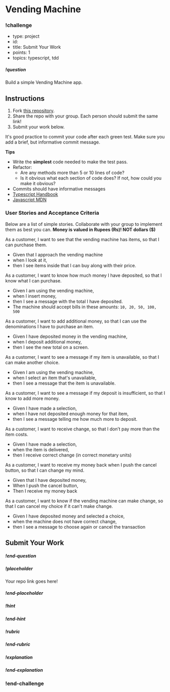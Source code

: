 # Vending Machine
<!--BEGIN CHALLENGE-->

### !challenge

* type: project
* id: <!--unique-id (command-option-u)-->
* title: Submit Your Work
* points: 1
* topics: typescript, tdd

##### !question

Build a simple Vending Machine app. 

## Instructions

1. Fork [this repository](https://github.com/gSchool/vending-machine-ts).
1. Share the repo with your group. Each person should submit the same link!
1. Submit your work below.

It's good practice to commit your code after each green test. Make sure you add a brief, but informative commit message.

**Tips**

- Write the **simplest** code needed to make the test pass. 
- Refactor: 
    - Are any methods more than 5 or 10 lines of code?
    - Is it obvious what each section of code does? If not, how could you make it obvious?
- Commits should have informative messages
- [Typescript Handbook](https://www.typescriptlang.org/docs/handbook)
- [Javascript MDN](https://developer.mozilla.org/en-US/docs/Web/JavaScript/Reference/Functions/get)


### User Stories and Acceptance Criteria

Below are a list of simple stories. Collaborate with your group to implement them as best you can. **Money is valued in Rupees (Rs)! NOT dollars ($)**

As a customer, I want to see that the vending machine has items, so that I can purchase them.
- Given that I approach the vending machine
- when I look at it,
- then I see items inside that I can buy along with their price.

As a customer, I want to know how much money I have deposited, so that I know what I can purchase.
- Given I am using the vending machine, 
- when I insert money, 
- then I see a message with the total I have deposited.
- The machine should accept bills in these amounts: `10, 20, 50, 100, 500`

As a customer, I want to add additional money, so that I can use the denominations I have to purchase an item.
- Given I have deposited money in the vending machine,
- when I deposit additional money,
- then I see the new total on a screen. 

As a customer, I want to see a message if my item is unavailable, so that I can make another choice.
- Given I am using the vending machine, 
- when I select an item that's unavailable, 
- then I see a message that the item is unavailable.

As a customer, I want to see a message if my deposit is insufficient, so that I know to add more money.
- Given I have made a selection, 
- when I have not deposited enough money for that item, 
- then I see a message telling me how much more to deposit.

As a customer, I want to receive change, so that I don’t pay more than the item costs.
- Given I have made a selection, 
- when the item is delivered, 
- then I receive correct change (in correct monetary units)

As a customer, I want to receive my money back when I push the cancel button, so that I can change my mind.
- Given that I have deposited money,
- When I push the cancel button,
- Then I receive my money back

As a customer, I want to know if the vending machine can make change, so that I can cancel my choice if it can't make change.
- Given I have deposited money and selected a choice, 
- when the machine does not have correct change, 
- then I see a message to choose again or cancel the transaction



## Submit Your Work 

##### !end-question

##### !placeholder

Your repo link goes here!

##### !end-placeholder

<!--optional-->
##### !hint

##### !end-hint

<!--optional, checkpoints only-->
##### !rubric

##### !end-rubric

<!--optional-->
##### !explanation

##### !end-explanation

### !end-challenge

<!--END CHALLENGE-->